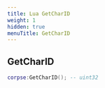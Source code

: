 ```yaml
---
title: Lua GetCharID
weight: 1
hidden: true
menuTitle: GetCharID
---
```

## GetCharID
```lua
corpse:GetCharID(); -- uint32
```